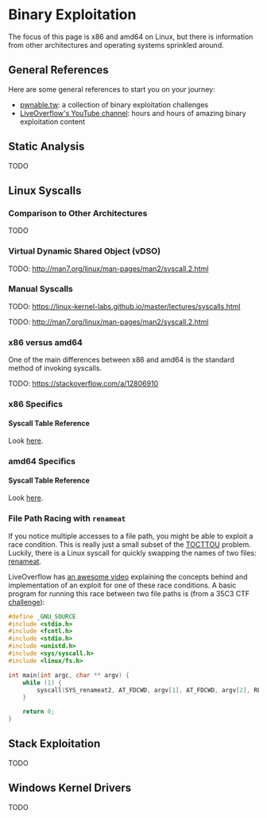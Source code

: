 # Binary Exploitation

The focus of this page is x86 and amd64 on Linux, but there is information from other architectures and operating systems sprinkled around.

## General References

Here are some general references to start you on your journey:

* [pwnable.tw](https://pwnable.tw/): a collection of binary exploitation challenges
* [LiveOverflow's YouTube channel](https://www.youtube.com/channel/UClcE-kVhqyiHCcjYwcpfj9w): hours and hours of amazing binary exploitation content

## Static Analysis

TODO

## Linux Syscalls

### Comparison to Other Architectures

TODO

### Virtual Dynamic Shared Object (vDSO)

TODO: http://man7.org/linux/man-pages/man2/syscall.2.html

### Manual Syscalls

TODO: https://linux-kernel-labs.github.io/master/lectures/syscalls.html

TODO: http://man7.org/linux/man-pages/man2/syscall.2.html

### x86 versus amd64

One of the main differences between x86 and amd64 is the standard method of invoking syscalls.

TODO: https://stackoverflow.com/a/12806910

### x86 Specifics

#### Syscall Table Reference

Look [here](https://syscalls.kernelgrok.com/).

### amd64 Specifics

#### Syscall Table Reference

Look [here](https://filippo.io/linux-syscall-table/).

### File Path Racing with `renameat`

If you notice multiple accesses to a file path, you might be able to exploit a race condition. This is really just a small subset of the [TOCTTOU](https://en.wikipedia.org/wiki/Time-of-check_to_time-of-use) problem. Luckily, there is a Linux syscall for quickly swapping the names of two files: [renameat](http://man7.org/linux/man-pages/man2/rename.2.html).

LiveOverflow has [an awesome video](https://www.youtube.com/watch?v=5g137gsB9Wk) explaining the concepts behind and implementation of an exploit for one of these race conditions. A basic program for running this race between two file paths is (from a 35C3 CTF [challenge](https://github.com/sroettger/35c3ctf_chals/tree/master/logrotate/exploit)):

```c
#define _GNU_SOURCE
#include <stdio.h>
#include <fcntl.h>
#include <stdio.h>
#include <unistd.h>
#include <sys/syscall.h>
#include <linux/fs.h>

int main(int argc, char ** argv) {
    while (1) {
        syscall(SYS_renameat2, AT_FDCWD, argv[1], AT_FDCWD, argv[2], RENAME_EXCHANGE);
    }

    return 0;
}
```

## Stack Exploitation

TODO

## Windows Kernel Drivers

TODO

